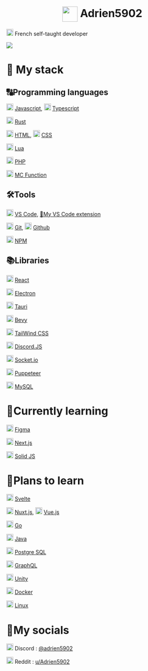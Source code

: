 <h1 align="center">
    <img width="40" align="center" src="https://github.com/Adrien5902/Adrien5902/assets/81705101/0a3614d4-02ed-41d4-9a8e-839012fe9ca4">
    <span>Adrien5902</span>
</h1>

<img width=18 src="https://upload.wikimedia.org/wikipedia/en/thumb/c/c3/Flag_of_France.svg/255px-Flag_of_France.svg.png"> French self-taught developer

<img src="Banner.png">

# 🚀 My stack

## 🔠Programming languages

<img width=18 src="https://cdn.jsdelivr.net/gh/devicons/devicon/icons/javascript/javascript-original.svg" /> [Javascript](https://en.wikipedia.org/wiki/JavaScript), 
<img width=18 src="https://cdn.jsdelivr.net/gh/devicons/devicon/icons/typescript/typescript-original.svg" /> [Typescript](https://www.typescriptlang.org/)

<img width=18 src="https://rustacean.net/assets/rustacean-flat-happy.png" /> [Rust](https://www.rust-lang.org)

<img width=18 src="https://cdn.jsdelivr.net/gh/devicons/devicon/icons/html5/html5-original.svg" /> [HTML](https://en.wikipedia.org/wiki/HTML),
<img width=18 src="https://cdn.jsdelivr.net/gh/devicons/devicon/icons/css3/css3-original.svg" /> [CSS](https://en.wikipedia.org/wiki/CSS)

<img width=18 src="https://cdn.jsdelivr.net/gh/devicons/devicon@latest/icons/lua/lua-original.svg" /> [Lua](https://www.lua.org/)

<img width=18 src="https://cdn.jsdelivr.net/gh/devicons/devicon/icons/php/php-original.svg" /> [PHP](https://www.php.net/)

<img width=18 src="https://minecraft.wiki/images/Minecraft_Launcher_MS_Icon.png" /> [MC Function](https://minecraft.wiki/w/Data_pack)


## 🛠️Tools

<img width=18 src="https://cdn.jsdelivr.net/gh/devicons/devicon/icons/vscode/vscode-original.svg" /> [VS Code](https://code.visualstudio.com/), [🧰My VS Code extension](https://marketplace.visualstudio.com/items?itemName=Adrien5902.adrien-s-code)

<img width=18 src="https://cdn.jsdelivr.net/gh/devicons/devicon/icons/git/git-original.svg" /> [Git](https://git-scm.com/), 
<picture>
    <source media="(prefers-color-scheme: dark)" srcset="https://static-00.iconduck.com/assets.00/github-icon-2048x1988-jzvzcf2t.png">
    <img height=18 src="https://cdn.jsdelivr.net/gh/devicons/devicon/icons/github/github-original.svg">
</picture> [Github](https://github.com)

<img width=18 src="https://cdn.jsdelivr.net/gh/devicons/devicon/icons/npm/npm-original-wordmark.svg" /> [NPM](https://www.npmjs.com/)


## 📚Libraries

<img width=18 src="https://cdn.jsdelivr.net/gh/devicons/devicon/icons/react/react-original.svg" /> [React](https://react.dev/)

<img width=18 src="https://cdn.jsdelivr.net/gh/devicons/devicon/icons/electron/electron-original.svg" /> [Electron](electronjs.org/)

<img width=18 src="https://raw.githubusercontent.com/tauri-apps/tauri/HEAD/app-icon.png"> [Tauri](https://tauri.app)

<img width=18 src="https://bevyengine.org/processed_images/4e424e8bfdfe1d4800.png"> [Bevy](https://bevyengine.org/)

<img width=18 src="https://cdn.jsdelivr.net/gh/devicons/devicon@latest/icons/tailwindcss/tailwindcss-original.svg" /> [TailWind CSS](https://tailwindcss.com/)

<img width=18 src="https://cdn.jsdelivr.net/gh/devicons/devicon/icons/discordjs/discordjs-original.svg" /> [Discord.JS](https://discord.js.org/)

<picture>
    <source media="(prefers-color-scheme: dark)" srcset="https://upload.wikimedia.org/wikipedia/commons/thumb/9/96/Socket-io.svg/1024px-Socket-io.svg.png">
    <img height=18 src="https://cdn.jsdelivr.net/gh/devicons/devicon/icons/socketio/socketio-original.svg">
</picture> <a href="https://socket.io">Socket.io</a>

<img width=18 src="https://user-images.githubusercontent.com/10379601/29446482-04f7036a-841f-11e7-9872-91d1fc2ea683.png"> [Puppeteer](https://pptr.dev)

<img width=18 src="https://cdn.jsdelivr.net/gh/devicons/devicon/icons/mysql/mysql-original.svg" /> [MySQL](https://www.mysql.com/)

# 📖Currently learning

<img width=18 src="https://cdn.jsdelivr.net/gh/devicons/devicon/icons/figma/figma-original.svg" /> [Figma](figma.com/)

<picture>
    <source media="(prefers-color-scheme: dark)" srcset="https://www.datocms-assets.com/75941/1657707878-nextjs_logo.png">
    <img height=18 src="https://cdn.jsdelivr.net/gh/devicons/devicon/icons/nextjs/nextjs-original.svg">
</picture> <a href="https://nextjs.org">Next.js</a>

<img width=18 src="https://www.solidjs.com/assets/logo-123b04bc.svg" /> [Solid JS](https://www.solidjs.com/)

# 🔮Plans to learn

<img width=18 src="https://cdn.jsdelivr.net/gh/devicons/devicon/icons/svelte/svelte-original.svg" /> [Svelte](https://svelte.dev/)

<img width=18 src="https://cdn.jsdelivr.net/gh/devicons/devicon/icons/nuxtjs/nuxtjs-original.svg" /> [Nuxt.js](https://nuxt.com/), 
<img width=18 src="https://cdn.jsdelivr.net/gh/devicons/devicon/icons/vuejs/vuejs-original.svg" /> [Vue.js](https://vuejs.org/)

<img width=18 src="https://cdn.jsdelivr.net/gh/devicons/devicon/icons/go/go-original-wordmark.svg" /> [Go](https://go.dev/)

<img width=18 src="https://cdn.jsdelivr.net/gh/devicons/devicon/icons/java/java-original.svg" /> [Java](https://dev.java/)

<img width=18 src="https://cdn.jsdelivr.net/gh/devicons/devicon/icons/postgresql/postgresql-original.svg" /> [Postgre SQL](https://www.postgresql.org/)

<img width=18 src="https://cdn.jsdelivr.net/gh/devicons/devicon/icons/graphql/graphql-plain.svg" /> [GraphQL](https://graphql.org/)

<picture>
    <source media="(prefers-color-scheme: dark)" srcset="https://preview.redd.it/81nwobjayd181.png?width=512&format=png&auto=webp&s=027cac2b3ddd6f7b3f5e60a783706d1d0e8151ec">
    <img height=18 src="https://cdn.jsdelivr.net/gh/devicons/devicon/icons/unity/unity-original.svg">
</picture> <a href="https://unity.com">Unity</a>

<img width=18 src="https://cdn.jsdelivr.net/gh/devicons/devicon/icons/docker/docker-original.svg" /> [Docker](https://www.docker.com/)

<img width=18 src="https://cdn.jsdelivr.net/gh/devicons/devicon/icons/linux/linux-original.svg" /> [Linux](https://en.wikipedia.org/wiki/Linux)

# 🤳My socials
<img width=18 src="https://upload.wikimedia.org/wikipedia/fr/thumb/4/4f/Discord_Logo_sans_texte.svg/71px-Discord_Logo_sans_texte.svg.png"> Discord : [@adrien5902](https://discordapp.com/users/535555445398437888)

<img width=18 src="https://www.redditinc.com/assets/images/site/reddit-logo.png"> Reddit : [u/Adrien5902](https://www.reddit.com/u/Adrien5902/)
